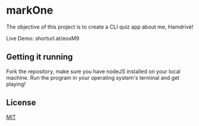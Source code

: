 # markOne

The objective of this project is to create a CLI quiz app about me, Hamdrive!

Live Demo: shorturl.at/eosM9

## Getting it running

Fork the repository, make sure you have nodeJS installed on your local machine. Run the program in your operating system's terminal and get playing!

## License
[MIT](https://choosealicense.com/licenses/mit/)

